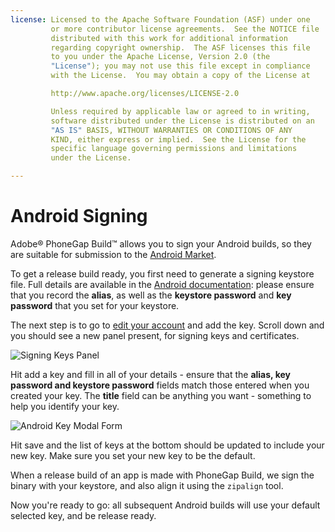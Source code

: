 ```yaml
---
license: Licensed to the Apache Software Foundation (ASF) under one
         or more contributor license agreements.  See the NOTICE file
         distributed with this work for additional information
         regarding copyright ownership.  The ASF licenses this file
         to you under the Apache License, Version 2.0 (the
         "License"); you may not use this file except in compliance
         with the License.  You may obtain a copy of the License at

         http://www.apache.org/licenses/LICENSE-2.0

         Unless required by applicable law or agreed to in writing,
         software distributed under the License is distributed on an
         "AS IS" BASIS, WITHOUT WARRANTIES OR CONDITIONS OF ANY
         KIND, either express or implied.  See the License for the
         specific language governing permissions and limitations
         under the License.

---
```


# Android Signing

Adobe® PhoneGap Build™ allows you to sign your Android builds, so they are
suitable for submission to the [Android Market](http://market.android.com/).

To get a release build ready, you first need to generate a signing keystore
file. Full details are available in the [Android
documentation](http://developer.android.com/guide/publishing/app-signing.html):
please ensure that you record the **alias**, as well as the **keystore
password** and **key password** that you set for your keystore.

The next step is to go to [edit your account](/people/edit) and add the key.
Scroll down and you should see a new panel present, for signing keys and
certificates.

![Signing Keys Panel](img/phonegap-build/android-signing/signing-keys-panel.png)

Hit add a key and fill in all of your details - ensure that the **alias, key
password and keystore password** fields match those entered when you created
your key. The **title** field can be anything you want - something to help you
identify your key.

  ![Android Key Modal Form](img/phonegap-build/android-signing/android-key-modal.png)

Hit save and the list of keys at the bottom should be updated to include your
new key. Make sure you set your new key to be the default.

When a release build of an app is made with PhoneGap Build, we sign the binary
with your keystore, and also align it using the `zipalign` tool.

Now you're ready to go: all subsequent Android builds will use your default
selected key, and be release ready.
